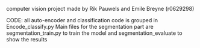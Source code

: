computer vision project
made by Rik Pauwels and Emile Breyne (r0629298)

CODE:
all auto-encoder and classification code is grouped in Encode_classify.py
Main files for the segmentation part are segmentation_train.py to train the model and segmentation_evaluate to show the results
